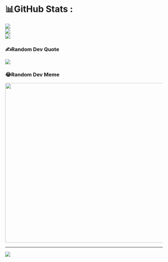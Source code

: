 # 📊GitHub Stats :
![](https://github-readme-stats.vercel.app/api?username=arddluma&theme=radical&hide_border=false&include_all_commits=false&count_private=false)<br/>
![](https://github-readme-streak-stats.herokuapp.com/?user=arddluma&theme=radical&hide_border=false)<br/>
![](https://github-readme-stats.vercel.app/api/top-langs/?username=arddluma&theme=radical&hide_border=false&include_all_commits=false&count_private=false&layout=compact)

### ✍️Random Dev Quote
![](https://quotes-github-readme.vercel.app/api?type=horizontal&theme=radical)

### 😂Random Dev Meme
<img src="https://random-memer.herokuapp.com/" width="512px"/>

---
[![](https://visitcount.itsvg.in/api?id=arddluma&icon=0&color=0)](https://visitcount.itsvg.in)
